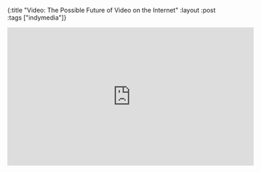 {:title "Video: The Possible Future of Video on the Internet"
:layout :post
:tags   ["indymedia"]}

<iframe width="560" height="315" src="https://www.youtube.com/embed/I_UrPvoSDY4?controls=0&amp;start=1" title="YouTube video player" frameborder="0" allow="accelerometer; autoplay; clipboard-write; encrypted-media; gyroscope; picture-in-picture; web-share" allowfullscreen></iframe>